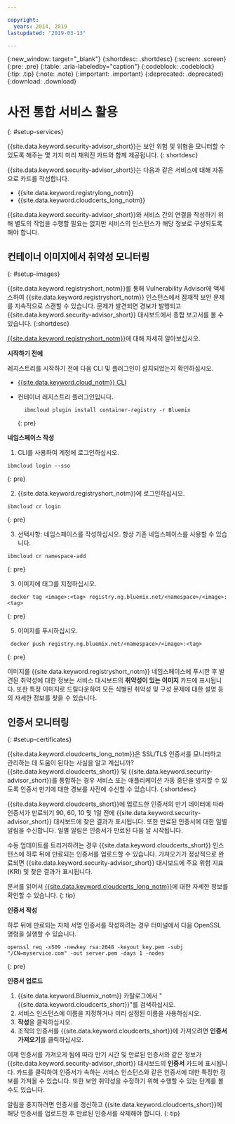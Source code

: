 ```yaml
---

copyright:
  years: 2014, 2019
lastupdated: "2019-03-13"

---
```


{:new_window: target="_blank"}
{:shortdesc: .shortdesc}
{:screen: .screen}
{:pre: .pre}
{:table: .aria-labeledby="caption"}
{:codeblock: .codeblock}
{:tip: .tip}
{:note: .note}
{:important: .important}
{:deprecated: .deprecated}
{:download: .download}

# 사전 통합 서비스 활용
{: #setup-services}

{{site.data.keyword.security-advisor_short}}는 보안 위험 및 위협을 모니터할 수 있도록 해주는 몇 가지 미리 채워진 카드와 함께 제공됩니다.
{: shortdesc}

{{site.data.keyword.security-advisor_short}}는 다음과 같은 서비스에 대해 자동으로 카드를 작성합니다.

* {{site.data.keyword.registrylong_notm}}
* {{site.data.keyword.cloudcerts_long_notm}}

{{site.data.keyword.security-advisor_short}}와 서비스 간의 연결을 작성하기 위해 별도의 작업을 수행할 필요는 없지만 서비스의 인스턴스가 해당 정보로 구성되도록 해야 합니다.


## 컨테이너 이미지에서 취약성 모니터링
{: #setup-images}

{{site.data.keyword.registryshort_notm}}를 통해 Vulnerability Advisor에 액세스하여 {{site.data.keyword.registryshort_notm}} 인스턴스에서 잠재적 보안 문제를 지속적으로 스캔할 수 있습니다. 문제가 발견되면 경보가 발행되고 {{site.data.keyword.security-advisor_short}} 대시보드에서 종합 보고서를 볼 수 있습니다.
{:shortdesc}

[{{site.data.keyword.registryshort_notm}}](/docs/services/Registry?topic=registry-index#index)에 대해 자세히 알아보십시오.


**시작하기 전에**

레지스트리를 시작하기 전에 다음 CLI 및 플러그인이 설치되었는지 확인하십시오.
* [{{site.data.keyword.cloud_notm}} CLI ](/docs/cli?topic=cloud-cli-ibmcloud-cli#ibmcloud-cli)
* 컨테이너 레지스트리 플러그인입니다.

  ```
    ibmcloud plugin install container-registry -r Bluemix
  ```
  {: pre}


**네임스페이스 작성**

1. CLI를 사용하여 계정에 로그인하십시오.

  ```
  ibmcloud login --sso
  ```
  {: pre}

2. {{site.data.keyword.registryshort_notm}}에 로그인하십시오.

  ```
  ibmcloud cr login
  ```
  {: pre}

3. 선택사항: 네임스페이스를 작성하십시오. 항상 기존 네임스페이스를 사용할 수 있습니다.

  ```
  ibmcloud cr namespace-add
  ```
  {: pre}

3. 이미지에 태그를 지정하십시오.

  ```
   docker tag <image>:<tag> registry.ng.bluemix.net/<namespace>/<image>:<tag>
  ```
  {: pre}

5. 이미지를 푸시하십시오.

  ```
   docker push registry.ng.bluemix.net/<namespace>/<image>:<tag>
  ```
  {: pre}


이미지를 {{site.data.keyword.registryshort_notm}} 네임스페이스에 푸시한 후 발견된 취약성에 대한 정보는 서비스 대시보드의 **취약성이 있는 이미지** 카드에 표시됩니다. 또한 특정 이미지로 드릴다운하여 모든 식별된 취약성 및 구성 문제에 대한 설명 등의 자세한 정보를 찾을 수 있습니다.


## 인증서 모니터링
{: #setup-certificates}

{{site.data.keyword.cloudcerts_long_notm}}은 SSL/TLS 인증서를 모니터하고 관리하는 데 도움이 된다는 사실을 알고 계십니까? {{site.data.keyword.cloudcerts_short}} 및 {{site.data.keyword.security-advisor_short}}를 통합하는 경우 서비스 또는 애플리케이션 가동 중단을 방지할 수 있도록 인증서 만기에 대한 경보를 사전에 수신할 수 있습니다.
{:shortdesc}

{{site.data.keyword.cloudcerts_short}}에 업로드한 인증서의 만기 데이터에 따라 인증서가 만료되기 90, 60, 10 및 1일 전에 {{site.data.keyword.security-advisor_short}} 대시보드에 찾은 결과가 표시됩니다. 또한 만료된 인증서에 대한 일별 알림을 수신합니다. 일별 알림은 인증서가 만료된 다음 날 시작됩니다.

수동 업데이트를 트리거하려는 경우 {{site.data.keyword.cloudcerts_short}} 인스턴스에 하루 뒤에 만료되는 인증서를 업로드할 수 있습니다. 가져오기가 정상적으로 완료되면 {{site.data.keyword.security-advisor_short}} 대시보드에 주요 위험 지표(KRI) 및 찾은 결과가 표시됩니다.

문서를 읽어서 [{{site.data.keyword.cloudcerts_long_notm}}](/docs/services/certificate-manager?topic=certificate-manager-gettingstarted#gettingstarted)에 대한 자세한 정보를 확인할 수 있습니다.
{: tip}

**인증서 작성**

하루 뒤에 만료되는 자체 서명 인증서를 작성하려는 경우 터미널에서 다음 OpenSSL 명령을 실행할 수 있습니다.

```
openssl req -x509 -newkey rsa:2048 -keyout key.pem -subj "/CN=myservice.com" -out server.pem -days 1 -nodes
```
{: pre}


**인증서 업로드**

1. {{site.data.keyword.Bluemix_notm}} 카탈로그에서 "{{site.data.keyword.cloudcerts_short}}"를 검색하십시오.
2. 서비스 인스턴스에 이름을 지정하거나 미리 설정된 이름을 사용하십시오.
3. **작성**을 클릭하십시오.
4. 조직의 인증서를 {{site.data.keyword.cloudcerts_short}}에 가져오려면 **인증서 가져오기**를 클릭하십시오.

이제 인증서를 가져오게 됨에 따라 만기 시간 및 만료된 인증서와 같은 정보가 {{site.data.keyword.security-advisor_short}} 대시보드의 **인증서** 카드에 표시됩니다. 카드를 클릭하여 인증서가 속하는 서비스 인스턴스와 같은 인증서에 대한 특정한 정보를 가져올 수 있습니다. 또한 보안 취약성을 수정하기 위해 수행할 수 있는 단계를 볼 수도 있습니다.

알림을 중지하려면 인증서를 갱신하고 {{site.data.keyword.cloudcerts_short}}에 해당 인증서를 업로드한 후 만료된 인증서를 삭제해야 합니다.
{: tip}
